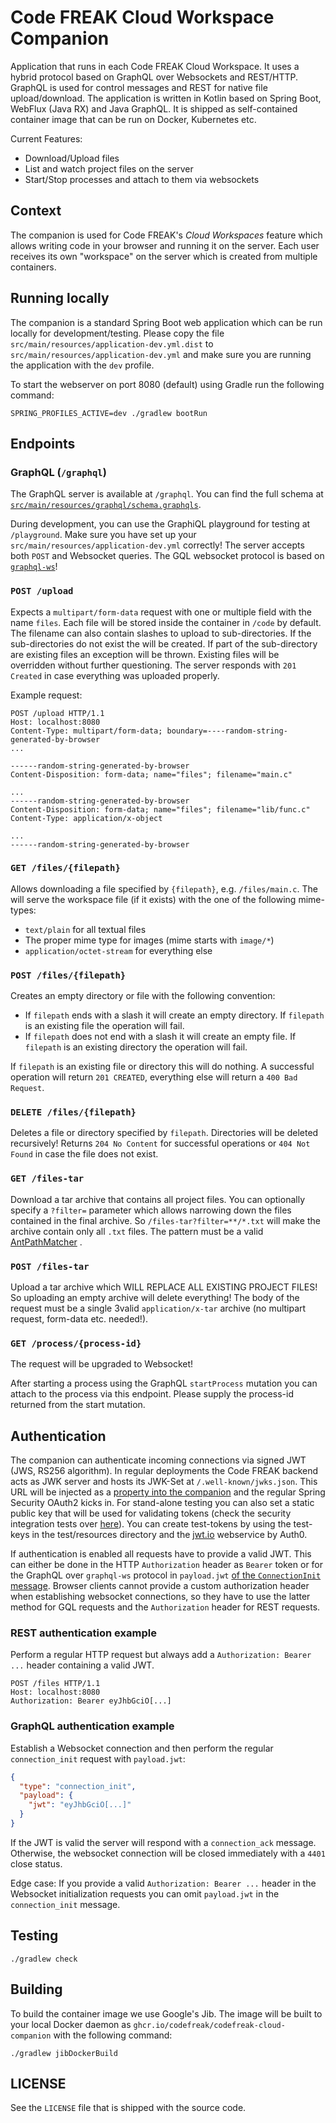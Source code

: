 # Code FREAK Cloud Workspace Companion

Application that runs in each Code FREAK Cloud Workspace. It uses a hybrid protocol based on GraphQL over Websockets and
REST/HTTP. GraphQL is used for control messages and REST for native file upload/download. The application is written in
Kotlin based on Spring Boot, WebFlux (Java RX) and Java GraphQL. It is shipped as self-contained container image that
can be run on Docker, Kubernetes etc.

Current Features:

* Download/Upload files
* List and watch project files on the server
* Start/Stop processes and attach to them via websockets

## Context

The companion is used for Code FREAK's *Cloud Workspaces* feature which allows writing code in your browser and running
it on the server. Each user receives its own "workspace" on the server which is created from multiple containers.

## Running locally

The companion is a standard Spring Boot web application which can be run locally for development/testing. Please copy
the file `src/main/resources/application-dev.yml.dist` to `src/main/resources/application-dev.yml` and make sure you are
running the application with the `dev` profile.

To start the webserver on port 8080 (default) using Gradle run the following command:

```shell
SPRING_PROFILES_ACTIVE=dev ./gradlew bootRun
```

## Endpoints

### GraphQL (`/graphql`)

The GraphQL server is available at `/graphql`. You can find the full schema
at [`src/main/resources/graphql/schema.graphqls`](src/main/resources/graphql/schema.graphqls).

During development, you can use the GraphiQL playground for testing at `/playground`. Make sure you have set up
your `src/main/resources/application-dev.yml` correctly!
The server accepts both `POST` and Websocket queries. The GQL websocket protocol is based
on [`graphql-ws`](https://github.com/enisdenjo/graphql-ws)!

### `POST /upload`

Expects a `multipart/form-data` request with one or multiple field with the name `files`. Each file will be stored
inside the container in `/code` by default. The filename can also contain slashes to upload to sub-directories. If the
sub-directories do not exist the will be created. If part of the sub-directory are existing files an exception will be
thrown. Existing files will be overridden without further questioning. The server responds with `201 Created` in case
everything was uploaded properly.

Example request:

```
POST /upload HTTP/1.1
Host: localhost:8080
Content-Type: multipart/form-data; boundary=----random-string-generated-by-browser
...

------random-string-generated-by-browser
Content-Disposition: form-data; name="files"; filename="main.c"

...
------random-string-generated-by-browser
Content-Disposition: form-data; name="files"; filename="lib/func.c"
Content-Type: application/x-object

...
------random-string-generated-by-browser
```

### `GET /files/{filepath}`

Allows downloading a file specified by `{filepath}`, e.g. `/files/main.c`. The will serve the workspace file (if it
exists) with the one of the following mime-types:

* `text/plain` for all textual files
* The proper mime type for images (mime starts with `image/*`)
* `application/octet-stream` for everything else

### `POST /files/{filepath}`
Creates an empty directory or file with the following convention:
* If `filepath` ends with a slash it will create an empty directory. If `filepath` is an existing file the operation will fail.
* If `filepath` does not end with a slash it will create an empty file. If `filepath` is an existing directory the operation will fail.

If `filepath` is an existing file or directory this will do nothing.
A successful operation will return `201 CREATED`, everything else will return a `400 Bad Request`.

### `DELETE /files/{filepath}`
Deletes a file or directory specified by `filepath`. Directories will be deleted recursively!
Returns `204 No Content` for successful operations or `404 Not Found` in case the file does not exist.

### `GET /files-tar`

Download a tar archive that contains all project files. You can optionally specify a `?filter=` parameter which allows
narrowing down the files contained in the final archive. So `/files-tar?filter=**/*.txt` will make the archive contain
only all `.txt` files. The pattern must be a
valid [AntPathMatcher](https://docs.spring.io/spring-framework/docs/current/javadoc-api/org/springframework/util/AntPathMatcher.html)
.

### `POST /files-tar`

Upload a tar archive which WILL REPLACE ALL EXISTING PROJECT FILES! So uploading an empty archive will delete
everything!
The body of the request must be a single 3valid `application/x-tar` archive (no multipart request, form-data etc.
needed!).

### `GET /process/{process-id}`

The request will be upgraded to Websocket!

After starting a process using the GraphQL `startProcess` mutation you can attach to the process via this endpoint.
Please supply the process-id returned from the start mutation.

## Authentication
The companion can authenticate incoming connections via signed JWT (JWS, RS256 algorithm).
In regular deployments the Code FREAK backend acts as JWK server and hosts its JWK-Set at `/.well-known/jwks.json`.
This URL will be injected as a [property into the companion](https://docs.spring.io/spring-security-oauth2-boot/docs/current/reference/html5/#specifying-a-token-verification-strategy) and the regular Spring Security OAuth2 kicks in.
For stand-alone testing you can also set a static public key that will be used for validating tokens (check the security integration tests over [here](./src/test/kotlin/org/codefreak/cloud/companion/web/SecurityConfigurationTest.kt)).
You can create test-tokens by using the test-keys in the test/resources directory and the [jwt.io](https://jwt.io/) webservice by Auth0.

If authentication is enabled all requests have to provide a valid JWT.
This can either be done in the HTTP `Authorization` header as `Bearer` token or for the GraphQL over `graphql-ws` protocol in `payload.jwt` [of the `ConnectionInit` message](https://github.com/enisdenjo/graphql-ws/blob/master/PROTOCOL.md#connectioninit).
Browser clients cannot provide a custom authorization header when establishing websocket connections, so they have to use the latter method for GQL requests and the `Authorization` header for REST requests.

### REST authentication example
Perform a regular HTTP request but always add a `Authorization: Bearer ...` header containing a valid JWT.
```
POST /files HTTP/1.1
Host: localhost:8080
Authorization: Bearer eyJhbGciO[...]

```

### GraphQL authentication example
Establish a Websocket connection and then perform the regular `connection_init` request with `payload.jwt`:

```json
{
  "type": "connection_init",
  "payload": {
    "jwt": "eyJhbGciO[...]"
  }
}
```

If the JWT is valid the server will respond with a `connection_ack` message.
Otherwise, the websocket connection will be closed immediately with a `4401` close status.

Edge case: If you provide a valid `Authorization: Bearer ...` header in the Websocket initialization requests you can omit `payload.jwt` in the `connection_init` message.

## Testing

```shell
./gradlew check
```

## Building

To build the container image we use Google's Jib. The image will be built to your local Docker daemon
as `ghcr.io/codefreak/codefreak-cloud-companion` with the following command:

```shell
./gradlew jibDockerBuild
```

## LICENSE

See the `LICENSE` file that is shipped with the source code.
